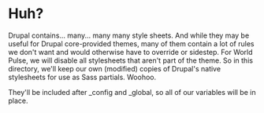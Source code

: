 Huh?
====

Drupal contains... many... many many style sheets. And while they may be useful
for Drupal core-provided themes, many of them contain a lot of rules we don't
want and would otherwise have to override or sidestep. For World Pulse, we will
disable all stylesheets that aren't part of the theme. So in this directory,
we'll keep our own (modified) copies of Drupal's native stylesheets for use as
Sass partials. Woohoo.

They'll be included after _config and _global, so all of our variables will be
in place.

